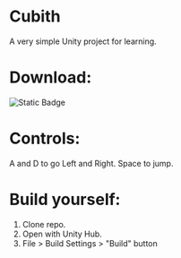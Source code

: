 # Cubith
 A very simple Unity project for learning.

# Download: 
![Static Badge](https://img.shields.io/badge/Download-Latest?style=for-the-badge&link=https%3A%2F%2Fgithub.com%2FMikiMirai%2FCubith%2Freleases%2Fdownload%2Flatest%2FCubith_v0.1.7z)

# Controls:
A and D to go Left and Right.
Space to jump.

# Build yourself:
1. Clone repo.
2. Open with Unity Hub.
3. File > Build Settings > "Build" button
